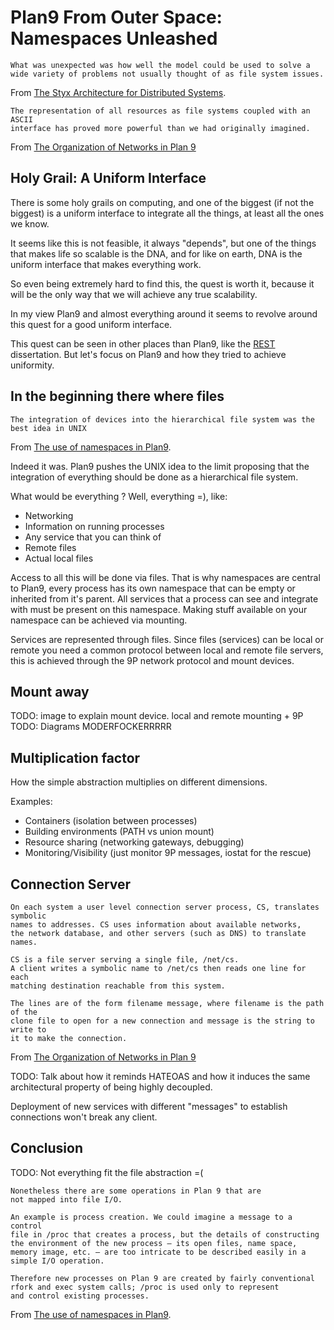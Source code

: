 # Plan9 From Outer Space: Namespaces Unleashed

```
What was unexpected was how well the model could be used to solve a
wide variety of problems not usually thought of as file system issues.
```
From [The Styx Architecture for Distributed Systems](http://doc.cat-v.org/inferno/4th_edition/styx).

```
The representation of all resources as file systems coupled with an ASCII
interface has proved more powerful than we had originally imagined.
```
From [The Organization of Networks in Plan 9](http://doc.cat-v.org/plan_9/4th_edition/papers/net/)

## Holy Grail: A Uniform Interface

There is some holy grails on computing, and one of the biggest
(if not the biggest) is a uniform interface to integrate
all the things, at least all the ones we know.

It seems like this is not feasible, it always "depends", but one
of the things that makes life so scalable is the DNA, and for like
on earth, DNA is the uniform interface that makes everything work.

So even being extremely hard to find this, the quest is worth it,
because it will be the only way that we will achieve any true scalability.

In my view Plan9 and almost everything around it seems to revolve
around this quest for a good uniform interface.

This quest can be seen in other places than Plan9, like the
[REST](https://www.ics.uci.edu/~fielding/pubs/dissertation/top.htm)
dissertation. But let's focus on Plan9 and how they tried to
achieve uniformity.

## In the beginning there where files

```
The integration of devices into the hierarchical file system was the best idea in UNIX
```
From [The use of namespaces in Plan9](http://doc.cat-v.org/plan_9/4th_edition/papers/names).

Indeed it was. Plan9 pushes the UNIX idea to the limit proposing that the
integration of everything should be done as a hierarchical file system.

What would be everything ? Well, everything =), like:

* Networking
* Information on running processes
* Any service that you can think of
* Remote files
* Actual local files

Access to all this will be done via files.
That is why namespaces are central to Plan9, every process has its own
namespace that can be empty or inherited from it's parent. All services
that a process can see and integrate with must be present on this
namespace. Making stuff available on your namespace can be achieved via
mounting.

Services are represented through files. Since files (services) can be
local or remote you need a common protocol between local and remote
file servers, this is achieved through the 9P network protocol and
mount devices.

## Mount away

TODO: image to explain mount device. local and remote mounting + 9P
TODO: Diagrams MODERFOCKERRRRR

## Multiplication factor

How the simple abstraction multiplies on different dimensions.

Examples:

* Containers (isolation between processes)
* Building environments (PATH vs union mount)
* Resource sharing (networking gateways, debugging)
* Monitoring/Visibility (just monitor 9P messages, iostat for the rescue)

## Connection Server

```
On each system a user level connection server process, CS, translates symbolic
names to addresses. CS uses information about available networks,
the network database, and other servers (such as DNS) to translate names.

CS is a file server serving a single file, /net/cs.
A client writes a symbolic name to /net/cs then reads one line for each
matching destination reachable from this system.

The lines are of the form filename message, where filename is the path of the
clone file to open for a new connection and message is the string to write to
it to make the connection.
```

From [The Organization of Networks in Plan 9](http://doc.cat-v.org/plan_9/4th_edition/papers/net/)

TODO: Talk about how it reminds HATEOAS and how it induces the
same architectural property of being highly decoupled.

Deployment of new services with different "messages" to establish
connections won't break any client.

## Conclusion

TODO: Not everything fit the file abstraction =(

```
Nonetheless there are some operations in Plan 9 that are
not mapped into file I/O.

An example is process creation. We could imagine a message to a control
file in /proc that creates a process, but the details of constructing
the environment of the new process — its open files, name space,
memory image, etc. — are too intricate to be described easily in a
simple I/O operation.

Therefore new processes on Plan 9 are created by fairly conventional
rfork and exec system calls; /proc is used only to represent
and control existing processes.
```

From [The use of namespaces in Plan9](http://doc.cat-v.org/plan_9/4th_edition/papers/names).
